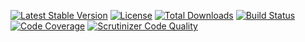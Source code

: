 [![Latest Stable Version](https://poser.pugx.org/nekufa/basis/v/stable)](https://packagist.org/packages/nekufa/basis)
[![License](https://poser.pugx.org/nekufa/basis/license)](https://packagist.org/packages/nekufa/basis)
[![Total Downloads](https://poser.pugx.org/nekufa/basis/downloads)](https://packagist.org/packages/nekufa/basis)
[![Build Status](https://travis-ci.org/nekufa/basis.svg?branch=master)](https://travis-ci.org/nekufa/basis)
[![Code Coverage](https://scrutinizer-ci.com/g/nekufa/basis/badges/coverage.png?b=master)](https://scrutinizer-ci.com/g/nekufa/basis/?branch=master)
[![Scrutinizer Code Quality](https://scrutinizer-ci.com/g/nekufa/basis/badges/quality-score.png?b=master)](https://scrutinizer-ci.com/g/nekufa/basis/?branch=master)

